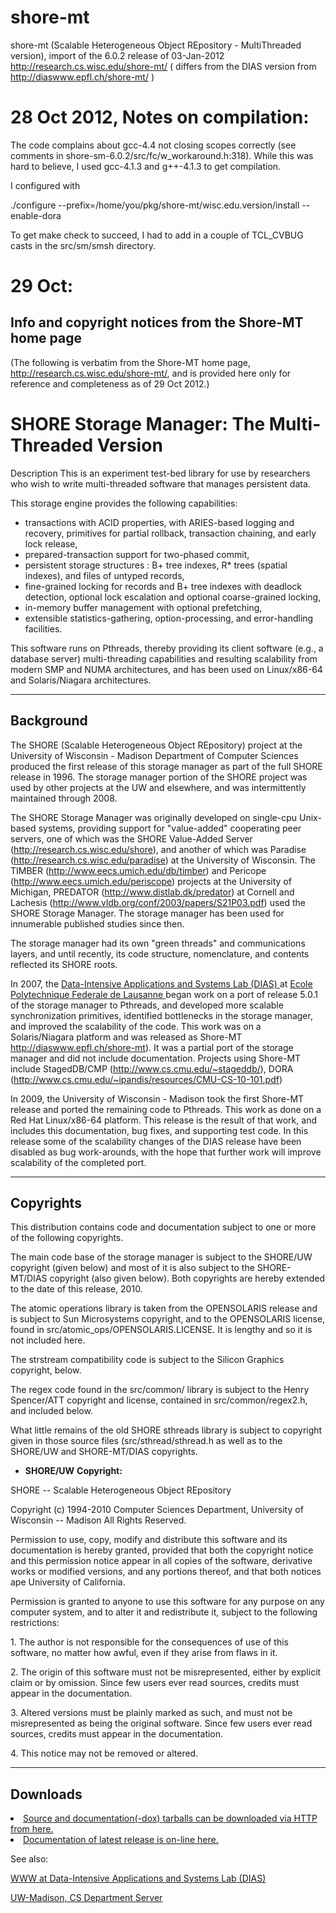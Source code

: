 shore-mt
========

shore-mt (Scalable Heterogeneous Object REpository - MultiThreaded version), import of the 6.0.2 release of 03-Jan-2012  http://research.cs.wisc.edu/shore-mt/ ( differs from the DIAS version from http://diaswww.epfl.ch/shore-mt/ )



28 Oct 2012, Notes on compilation:
==================================

The code complains about gcc-4.4 not closing scopes correctly (see comments in shore-sm-6.0.2/src/fc/w_workaround.h:318).
While this was hard to believe, I used gcc-4.1.3 and g++-4.1.3 to get compilation.

I configured with

./configure --prefix=/home/you/pkg/shore-mt/wisc.edu.version/install --enable-dora

To get make check to succeed, I had to add in a couple of TCL_CVBUG casts in the src/sm/smsh directory.


29 Oct:
=======

Info and copyright notices from the Shore-MT home page 
-------------------------------------------------------

(The following is verbatim from the Shore-MT home page, http://research.cs.wisc.edu/shore-mt/, and is provided here only for reference and completeness as of 29 Oct 2012.)


<h1>SHORE Storage Manager: The Multi-Threaded Version</h1>

<p>
Description</a></h2>
This is an experiment test-bed library for use by researchers who wish to write multi-threaded software that manages persistent data.<p>
This storage engine provides the following capabilities:<ul>
<li>transactions with ACID properties, with ARIES-based logging and recovery, primitives for partial rollback, transaction chaining, and early lock release,</li><li>prepared-transaction support for two-phased commit,</li><li>persistent storage structures : B+ tree indexes, R* trees (spatial indexes), and files of untyped records,</li><li>fine-grained locking for records and B+ tree indexes with deadlock detection, optional lock escalation and optional coarse-grained locking,</li><li>in-memory buffer management with optional prefetching,</li><li>extensible statistics-gathering, option-processing, and error-handling facilities.</li></ul>
<p>
This software runs on Pthreads, thereby providing its client software (e.g., a database server) multi-threading capabilities and resulting scalability from modern SMP and NUMA architectures, and has been used on Linux/x86-64 and Solaris/Niagara architectures.
<hr>
<h2><a class="anchor" name="Background">
Background</a></h2>
The SHORE (Scalable Heterogeneous Object REpository) project at the University of Wisconsin - Madison Department of Computer Sciences produced the first release of this storage manager as part of the full SHORE release in 1996. The storage manager portion of the SHORE project was used by other projects at the UW and elsewhere, and was intermittently maintained through 2008.<p>
The SHORE Storage Manager was originally developed on single-cpu Unix-based systems, providing support for "value-added" cooperating peer servers, one of which was the SHORE Value-Added Server (<a href="http://research.cs.wisc.edu/shore">http://research.cs.wisc.edu/shore</a>), and another of which was Paradise (<a href="http://research.cs.wisc.edu/paradise">http://research.cs.wisc.edu/paradise</a>) at the University of Wisconsin. The TIMBER (<a href="http://www.eecs.umich.edu/db/timber">http://www.eecs.umich.edu/db/timber</a>) and Pericope (<a href="http://www.eecs.umich.edu/periscope">http://www.eecs.umich.edu/periscope</a>) projects at the University of Michigan, PREDATOR (<a href="http://www.distlab.dk/predator">http://www.distlab.dk/predator</a>) at Cornell and Lachesis (<a href="http://www.vldb.org/conf/2003/papers/S21P03.pdf">http://www.vldb.org/conf/2003/papers/S21P03.pdf</a>) used the SHORE Storage Manager. The storage manager has been used for innumerable published studies since then.<p>
The storage manager had its own "green threads" and communications layers, and until recently, its code structure, nomenclature, and contents reflected its SHORE roots.<p>
In 2007, the 
<A HREF="http://dias.epfl.ch/">
Data-Intensive Applications and Systems Lab (DIAS)
</A>
at 
<A HREF="http://epfl.ch/">
Ecole Polytechnique Federale de Lausanne
</A>
began work on a port of release 5.0.1 of the storage manager to Pthreads, and developed more scalable synchronization primitives, identified bottlenecks in the storage manager, and improved the scalability of the code. This work was on a Solaris/Niagara platform and was released as Shore-MT <a href="http://diaswww.epfl.ch/shore-mt">http://diaswww.epfl.ch/shore-mt</a>). It was a partial port of the storage manager and did not include documentation. Projects using Shore-MT include StagedDB/CMP (<a href="http://www.cs.cmu.edu/~stageddb/">http://www.cs.cmu.edu/~stageddb/</a>), DORA (<a href="http://www.cs.cmu.edu/~ipandis/resources/CMU-CS-10-101.pdf">http://www.cs.cmu.edu/~ipandis/resources/CMU-CS-10-101.pdf</a>)<p>
In 2009, the University of Wisconsin - Madison took the first Shore-MT release and ported the remaining code to Pthreads. This work as done on a Red Hat Linux/x86-64 platform. This release is the result of that work, and includes this documentation, bug fixes, and supporting test code. In this release some of the scalability changes of the DIAS release have been disabled as bug work-arounds, with the hope that further work will improve scalability of the completed port.
<hr>
<h2><a class="anchor" name="Copyrights">
Copyrights</a></h2>
This distribution contains code and documentation subject to one or more of the following copyrights.<p>
The main code base of the storage manager is subject to the SHORE/UW copyright (given below) and most of it is also subject to the SHORE-MT/DIAS copyright (also given below). Both copyrights are hereby extended to the date of this release, 2010.<p>
The atomic operations library is taken from the OPENSOLARIS release and is subject to Sun Microsystems copyright, and to the OPENSOLARIS license, found in src/atomic_ops/OPENSOLARIS.LICENSE. It is lengthy and so it is not included here.<p>
The strstream compatibility code 
is subject to the Silicon Graphics copyright, below.<p>
The regex code 
found in the src/common/ library 
is subject to the Henry Spencer/ATT copyright and license, contained in src/common/regex2.h, 
and included below.<p>
What little remains of the old SHORE sthreads library is subject to copyright given in those source files (src/sthread/sthread.h as well as to the SHORE/UW and SHORE-MT/DIAS copyrights.<p>
<ul>
<li><b>SHORE/UW</b> <b>Copyright:</b> </li></ul>
<p>
SHORE -- Scalable Heterogeneous Object REpository<p>
Copyright (c) 1994-2010 Computer Sciences Department, University of Wisconsin -- Madison All Rights Reserved.<p>
Permission to use, copy, modify and distribute this software and its documentation is hereby granted, provided that both the copyright notice and this permission notice appear in all copies of the software, derivative works or modified versions, and any portions thereof, and that both notices ape University of California.<p>
Permission is granted to anyone to use this software for any purpose on any computer system, and to alter it and redistribute it, subject to the following restrictions:<p>
1. The author is not responsible for the consequences of use of this software, no matter how awful, even if they arise from flaws in it.<p>
2. The origin of this software must not be misrepresented, either by explicit claim or by omission. Since few users ever read sources, credits must appear in the documentation.<p>
3. Altered versions must be plainly marked as such, and must not be misrepresented as being the original software. Since few users ever read sources, credits must appear in the documentation.<p>
4. This notice may not be removed or altered.
<HR>
<h2><a class="anchor" name="Downloads">
Downloads</a></h2>
<p>

<LI><A HREF="http://research.cs.wisc.edu/shore-mt/ftp/">
Source and documentation(-dox) tarballs can be downloaded via HTTP from here.
</A> 


<LI><A HREF="http://research.cs.wisc.edu/shore-mt/onlinedoc/html/index.html">
Documentation of latest release is on-line here.
</A> 

<P>
See also:
<P>
<A HREF="http://diaswww.epfl.ch/">
WWW at Data-Intensive Applications and Systems Lab (DIAS)
</A>
<P>
<A HREF="http://www.cs.wisc.edu/">
UW-Madison, CS Department Server
</A>
